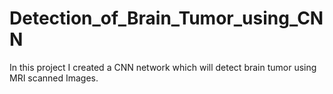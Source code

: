 # Detection_of_Brain_Tumor_using_CNN
In this project I created a CNN network which will detect brain tumor using MRI scanned Images.

